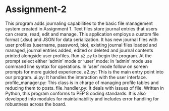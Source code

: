 # Assignment-2
This program adds journaling capabilities to the basic file management system created in Assignment 1. Text files store journal entries that users can create, read, edit and manage. This application employs a custom file format (.dsu) and JSON for data serialization. It has new journal files with user profiles (username, password, bio), existing journal files loaded and managed, journal entries added, edited or deleted and journal contents printed alongside user profiles. Run `a2.py` to begin the program. At the prompt select either ‘admin’ mode or ‘user’ mode: In ‘admin’ mode use command line syntax for operations. In ‘user’ mode follow on screen prompts for more guided experience. a2.py: This is the main entry point into our program. ui.py: It handles the interaction with the user interface. profile_manager.py: This class is in charge of managing profile tables and reducing them to posts. file_handler.py: It deals with issues of file. Written in Python, this program conforms to PEP 8 coding standards. It is also developed into modules for maintainability and includes error handling for robustness across the board.
